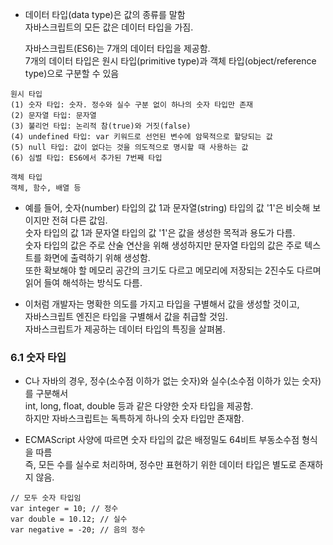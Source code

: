 

- 데이터 타입(data type)은 값의 종류를 말함  
  자바스크립트의 모든 값은 데이터 타입을 가짐.  
  
  자바스크립트(ES6)는 7개의 데이터 타입을 제공함.  
  7개의 데이터 타입은 원시 타입(primitive type)과 객체 타입(object/reference type)으로 구분할 수 있음  
  
  
 ```
 원시 타입 
 (1) 숫자 타입: 숫자. 정수와 실수 구분 없이 하나의 숫자 타입만 존재  
 (2) 문자열 타입: 문자열  
 (3) 불리언 타입: 논리적 참(true)와 거짓(false)  
 (4) undefined 타입: var 키워드로 선언된 변수에 암묵적으로 할당되는 값  
 (5) null 타입: 값이 없다는 것을 의도적으로 명시할 때 사용하는 값  
 (6) 심벌 타입: ES6에서 추가된 7번째 타입 
 
 객체 타입
 객체, 함수, 배열 등 
```


- 예를 들어, 숫자(number) 타입의 값 1과 문자열(string) 타입의 값 '1'은 비슷해 보이지만 전혀 다른 값임.  
  숫자 타입의 값 1과 문자열 타입의 값 '1'은 값을 생성한 목적과 용도가 다름.  
  숫자 타입의 값은 주로 산술 연산을 위해 생성하지만 문자열 타입의 값은 주로 텍스트를 화면에 출력하기 위해 생성함.  
  또한 확보해야 할 메모리 공간의 크기도 다르고 메모리에 저장되는 2진수도 다르며  
  읽어 들여 해석하는 방식도 다름.  
  
- 이처럼 개발자는 명확한 의도를 가지고 타입을 구별해서 값을 생성할 것이고,  
  자바스크립트 엔진은 타입을 구별해서 값을 취급할 것임.  
  자바스크립트가 제공하는 데이터 타입의 특징을 살펴봄.  


### 6.1 숫자 타입

- C나 자바의 경우, 정수(소수점 이하가 없는 숫자)와 실수(소수점 이하가 있는 숫자)를 구분해서  
  int, long, float, double 등과 같은 다양한 숫자 타입을 제공함.  
  하지만 자바스크립트는 독특하게 하나의 숫자 타입만 존재함.  
  
- ECMAScript 사양에 따르면 숫자 타입의 값은 배정밀도 64비트 부동소수점 형식을 따름  
  즉, 모든 수를 실수로 처리하며, 정수만 표현하기 위한 데이터 타입은 별도로 존재하지 않음.  
  
```
// 모두 숫자 타입임
var integer = 10; // 정수
var double = 10.12; // 실수
var negative = -20; // 음의 정수


  
  
